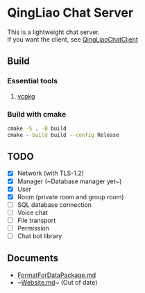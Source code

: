 # QingLiao Chat Server
This is a lightweight chat server.  
If you want the client, see [QingLiaoChatClient](https://github.com/Hcolda/QingLiaoChatClient)

## Build
### Essential tools
1. [vcpkg](https://github.com/microsoft/vcpkg)

### Build with cmake
```cmd
cmake -S . -B build
cmake --build build --config Release
```

## TODO
- [x] Network (with TLS-1.2)
- [x] Manager (~Database manager yet~)
- [x] User
- [x] Room (private room and group room)
- [ ] SQL database connection
- [ ] Voice chat
- [ ] File transport
- [ ] Permission
- [ ] Chat bot library

## Documents
- [FormatForDataPackage.md](./doc/FormatForDataPackage.md)
- ~[Website.md](./doc/Website.md)~ (Out of date)

